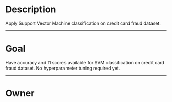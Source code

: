 # Description

Apply Support Vector Machine classification on credit card
fraud dataset.

---

# Goal

Have accuracy and f1 scores available for SVM classification
on credit card fraud dataset. No hyperparameter tuning
required yet.

---

# Owner
